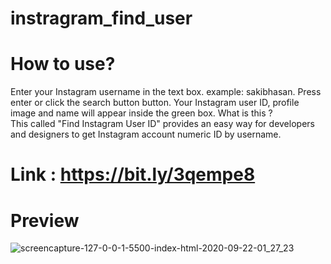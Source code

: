 # instragram_find_user

# How to use? <br>
Enter your Instagram username in the text box.  example: sakibhasan.
Press enter or click the search button button.
Your Instagram user ID, profile image and name will appear inside the green box.
What is this ? <br>
This  called "Find Instagram User ID" provides an easy way for developers and designers to get Instagram account
numeric ID by username. 

# Link :  https://bit.ly/3qempe8


# Preview 

![screencapture-127-0-0-1-5500-index-html-2020-09-22-01_27_23](https://user-images.githubusercontent.com/57236854/93813705-52475080-fc75-11ea-93ef-af22e839ce33.png)


